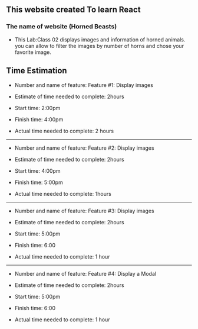 ## This website created To learn React 
### The name of website (Horned Beasts) 
* This Lab:Class 02 displays images and information of horned animals. you can allow to filter the images by number of horns and chose your favorite image.

## Time Estimation
* Number and name of feature: Feature #1: Display images

* Estimate of time needed to complete: 2hours

* Start time: 2:00pm

* Finish time: 4:00pm

* Actual time needed to complete: 2 hours

-----

* Number and name of feature: Feature #2: Display images

* Estimate of time needed to complete: 2hours

* Start time: 4:00pm

* Finish time: 5:00pm

* Actual time needed to complete: 1hours

-----
* Number and name of feature: Feature #3: Display images

* Estimate of time needed to complete: 2hours

* Start time: 5:00pm

* Finish time: 6:00

* Actual time needed to complete: 1 hour

-----

* Number and name of feature: Feature #4:  Display a Modal

* Estimate of time needed to complete: 2hours

* Start time: 5:00pm

* Finish time: 6:00

* Actual time needed to complete: 1 hour